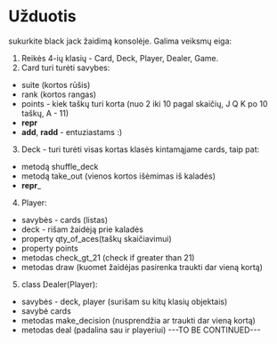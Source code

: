 # Užduotis
sukurkite black jack žaidimą konsolėje. Galima veiksmų eiga:
1. Reikės 4-ių klasių - Card, Deck, Player, Dealer, Game.
2. Card turi turėti savybes:
 * suite (kortos rūšis)
 * rank  (kortos rangas)
 * points - kiek taškų turi korta (nuo 2 iki 10 pagal skaičių, J Q K po 10 taškų, A - 11)
 * __repr__
 * __add__, __radd__ - entuziastams :)
3. Deck - turi turėti visas kortas klasės kintamąjame cards, taip pat:
* metodą shuffle_deck
* metodą take_out (vienos kortos išėmimas iš kaladės)
* __repr___
4. Player:
* savybės - cards (listas)
* deck - rišam žaidėją prie kaladės
* property qty_of_aces(taškų skaičiavimui)
* property points
* metodas check_gt_21 (check if greater than 21)
* metodas draw (kuomet žaidėjas pasirenka traukti dar vieną kortą)
5. class Dealer(Player):
* savybės - deck, player (surišam su kitų klasių objektais)
* savybė cards
* metodas make_decision (nusprendžia ar traukti dar vieną kortą)
* metodas deal (padalina sau ir playeriui)
---TO BE CONTINUED---
